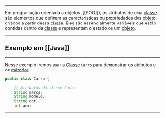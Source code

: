 ***
Em programação orientada a objetos ([[POO]]), os atributos de uma [classe](Classes) são elementos que definem as características ou propriedades dos [objeto](Objetos) criados a partir dessa [classe](Classes). Eles são essencialmente variáveis que estão contidas dentro da [classe](Classes) e representam o estado de um [objeto](Objetos).
***
## Exemplo em [[Java]]
***
Nesse exemplo iremos usar a [Classe](Classes) ``Carro`` para demonstrar os atributos e os [métodos](Métodos).

```java
public class Carro {

    // Atributos da classe Carro
    String marca;
    String modelo;
    String cor;
    int ano;
```
***